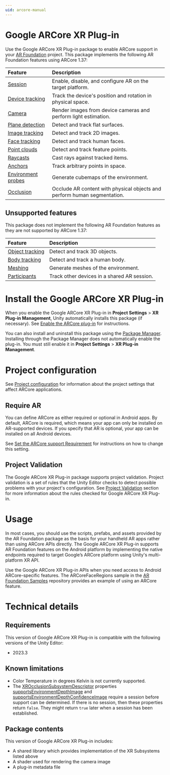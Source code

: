 ```yaml
---
uid: arcore-manual
---
```

# Google ARCore XR Plug-in

Use the Google ARCore XR Plug-in package to enable ARCore support in your [AR Foundation](https://docs.unity3d.com/Packages/com.unity.xr.arfoundation@latest) project. This package implements the following AR Foundation features using ARCore 1.37:

| Feature | Description |
| :------ | :---------- |
| [Session](xref:arcore-session) | Enable, disable, and configure AR on the target platform. |
| [Device tracking](xref:arfoundation-device-tracking) | Track the device's position and rotation in physical space. |
| [Camera](xref:arcore-camera) | Render images from device cameras and perform light estimation. |
| [Plane detection](xref:arcore-plane-detection) | Detect and track flat surfaces. |
| [Image tracking](xref:arcore-image-tracking) | Detect and track 2D images. |
| [Face tracking](xref:arcore-face-tracking) | Detect and track human faces. |
| [Point clouds](xref:arcore-point-clouds) | Detect and track feature points. |
| [Raycasts](xref:arfoundation-raycasts) | Cast rays against tracked items. |
| [Anchors](xref:arfoundation-anchors) | Track arbitrary points in space. |
| [Environment probes](xref:arfoundation-environment-probes) | Generate cubemaps of the environment. |
| [Occlusion](xref:arcore-occlusion) | Occlude AR content with physical objects and perform human segmentation. |

## Unsupported features

This package does not implement the following AR Foundation features as they are not supported by ARCore 1.37:

| Feature | Description |
| :------ | :---------- |
| [Object tracking](xref:arfoundation-object-tracking) | Detect and track 3D objects. |
| [Body tracking](xref:arfoundation-body-tracking) | Detect and track a human body. |
| [Meshing](xref:arfoundation-meshing) | Generate meshes of the environment. |
| [Participants](xref:arfoundation-participant-tracking) | Track other devices in a shared AR session. |

# Install the Google ARCore XR Plug-in

When you enable the Google ARCore XR Plug-in in **Project Settings** > **XR Plug-in Management**, Unity automatically installs this package (if necessary). See [Enable the ARCore plug-in](xref:arcore-project-config#enable-arcore) for instructions.

You can also install and uninstall this package using the [Package Manager](https://learn.unity.com/tutorial/the-package-manager). Installing through the Package Manager does not automatically enable the plug-in. You must still enable it in **Project Settings** > **XR Plug-in Management**.

# Project configuration

See [Project configuration](xref:arcore-project-config) for information about the project settings that affect ARCore applications. 

## Require AR

You can define ARCore as either required or optional in Android apps. By default, ARCore is required, which means your app can only be installed on AR-supported devices. If you specify that AR is optional, your app can be installed on all Android devices.

See [Set the ARCore support Requirement](xref:arcore-project-config#arcore-required) for instructions on how to change this setting.

## Project Validation

The Google ARCore XR Plug-in package supports project validation. Project validation is a set of rules that the Unity Editor checks to detect possible problems with your project's configuration. See [Project Validation](xref:arcore-project-config#project-validation) section for more information about the rules checked for Google ARCore XR Plug-in.

# Usage

In most cases, you should use the scripts, prefabs, and assets provided by the AR Foundation package as the basis for your handheld AR apps rather than using ARCore APIs directly. The Google ARCore XR Plug-in supports AR Foundation features on the Android platform by implementing the native endpoints required to target Google’s ARCore platform using Unity's multi-platform XR API.

Use the Google ARCore XR Plug-in APIs when you need access to Android ARCore-specific features. The ARCoreFaceRegions sample in the [AR Foundation Samples](https://github.com/Unity-Technologies/arfoundation-samples#ARCoreFaceRegions) repository provides an example of using an ARCore feature.

# Technical details

## Requirements

This version of Google ARCore XR Plug-in is compatible with the following versions of the Unity Editor:

* 2023.3

## Known limitations

* Color Temperature in degrees Kelvin is not currently supported.
* The [XROcclusionSubsystemDescriptor](xref:UnityEngine.XR.ARSubsystems.XROcclusionSubsystemDescriptor) properties [supportsEnvironmentDepthImage](xref:UnityEngine.XR.ARSubsystems.XROcclusionSubsystemDescriptor.supportsEnvironmentDepthImage) and [supportsEnvironmentDepthConfidenceImage](xref:UnityEngine.XR.ARSubsystems.XROcclusionSubsystemDescriptor.supportsEnvironmentDepthConfidenceImage) require a session before support can be determined. If there is no session, then these properties return `false`. They might return `true` later when a session has been established.

## Package contents

This version of Google ARCore XR Plug-in includes:

* A shared library which provides implementation of the XR Subsystems listed above
* A shader used for rendering the camera image
* A plug-in metadata file
